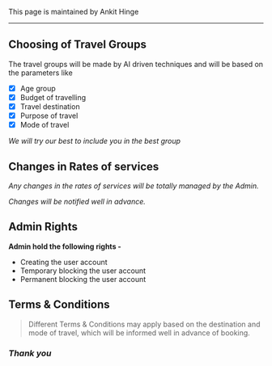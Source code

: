This page is maintained by Ankit Hinge

---

## Choosing of Travel Groups

The travel groups will be made by AI driven techniques and will be based on the parameters like


- [x] Age group
- [x] Budget of travelling 
- [x] Travel destination
- [x] Purpose of travel
- [x] Mode of travel

*We will try our best to include you in the best group*
  
## Changes in Rates of services

*Any changes in the rates of services will be totally managed by the Admin.*

*Changes will be notified well in advance.*

## Admin Rights

**Admin hold the following rights -**

- Creating the user account
- Temporary blocking the user account
- Permanent blocking the user account

## Terms & Conditions

> Different Terms & Conditions may apply based on the destination and mode of travel, which will be informed well in advance of booking.

### *Thank you*
